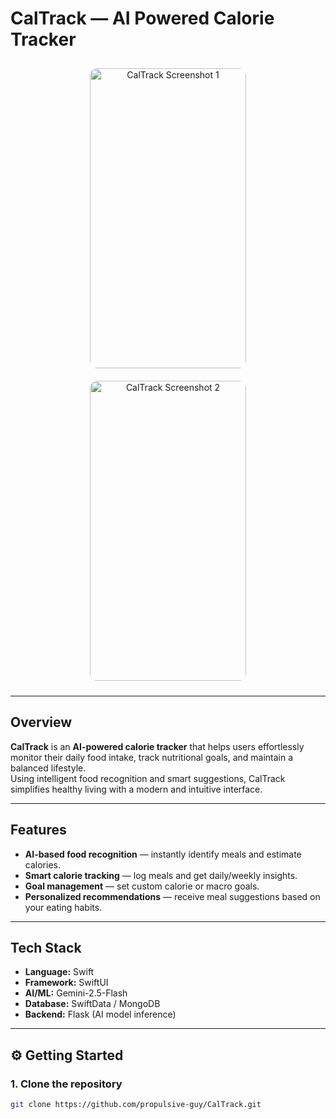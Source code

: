 #  CalTrack — AI Powered Calorie Tracker

<p align="center">
  <img src="https://github.com/user-attachments/assets/61db9ef9-b68e-4a6d-9459-cbfb97cf94b7" alt="CalTrack Screenshot 1" width="250" height="480" style="border-radius:12px; margin:10px;"/>
  <img src="https://github.com/user-attachments/assets/53951ed5-5a33-44cd-bd0f-a23cafb4b9e4" alt="CalTrack Screenshot 2" width="250" height="480" style="border-radius:12px; margin:10px;"/>
</p>

---

##  Overview

**CalTrack** is an **AI-powered calorie tracker** that helps users effortlessly monitor their daily food intake, track nutritional goals, and maintain a balanced lifestyle.  
Using intelligent food recognition and smart suggestions, CalTrack simplifies healthy living with a modern and intuitive interface.

---

##  Features

-  **AI-based food recognition** — instantly identify meals and estimate calories.  
-  **Smart calorie tracking** — log meals and get daily/weekly insights.  
-  **Goal management** — set custom calorie or macro goals.  
-  **Personalized recommendations** — receive meal suggestions based on your eating habits.  

---

##  Tech Stack

- **Language:** Swift  
- **Framework:** SwiftUI  
- **AI/ML:** Gemini-2.5-Flash  
- **Database:** SwiftData / MongoDB  
- **Backend:** Flask (AI model inference)

---

## ⚙️ Getting Started

### 1. Clone the repository
```bash
git clone https://github.com/propulsive-guy/CalTrack.git
